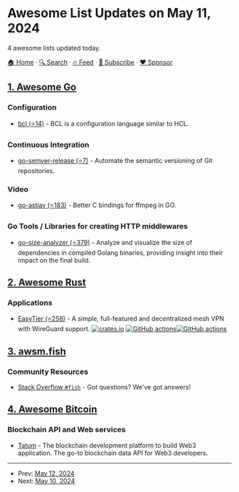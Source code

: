 # Awesome List Updates on May 11, 2024

4 awesome lists updated today.

[🏠 Home](/README.md) · [🔍 Search](https://www.trackawesomelist.com/search/) · [🔥 Feed](https://www.trackawesomelist.com/rss.xml) · [📮 Subscribe](https://trackawesomelist.us17.list-manage.com/subscribe?u=d2f0117aa829c83a63ec63c2f&id=36a103854c) · [❤️  Sponsor](https://github.com/sponsors/theowenyoung)



## [1. Awesome Go](/content/avelino/awesome-go/README.md)

### Configuration

*   [bcl (⭐14)](https://github.com/wkhere/bcl) - BCL is a configuration language similar to HCL.

### Continuous Integration

*   [go-semver-release (⭐7)](https://github.com/s0ders/go-semver-release) - Automate the semantic versioning of Git repositories.

### Video

*   [go-astiav (⭐183)](https://github.com/asticode/go-astiav) - Better C bindings for ffmpeg in GO.

### Go Tools / Libraries for creating HTTP middlewares

*   [go-size-analyzer (⭐379)](https://github.com/Zxilly/go-size-analyzer) - Analyze and visualize the size of dependencies in compiled Golang binaries, providing insight into their impact on the final build.

## [2. Awesome Rust](/content/rust-unofficial/awesome-rust/README.md)

### Applications

*   [EasyTier (⭐258)](https://github.com/EasyTier/EasyTier) - A simple, full-featured and decentralized mesh VPN with WireGuard support. [![crates.io](https://img.shields.io/crates/v/easytier)](https://crates.io/crates/easytier) [![GitHub actions](https://github.com/EasyTier/EasyTier/actions/workflows/core.yml/badge.svg)](https://github.com/EasyTier/EasyTier/actions/)[![GitHub actions](https://github.com/EasyTier/EasyTier/actions/workflows/gui.yml/badge.svg)](https://github.com/EasyTier/EasyTier/actions/)

## [3. awsm.fish](/content/jorgebucaran/awsm.fish/README.md)

### Community Resources

*   [Stack Overflow `#fish`](https://stackoverflow.com/questions/tagged/fish) - Got questions? We've got answers!

## [4. Awesome Bitcoin](/content/igorbarinov/awesome-bitcoin/README.md)

### Blockchain API and Web services

*   [Tatum](https://tatum.io/blockchain-api) - The blockchain development platform to build Web3 application. The go-to blockchain data API for Web3 developers.

---

- Prev: [May 12, 2024](/content/2024/05/12/README.md)
- Next: [May 10, 2024](/content/2024/05/10/README.md)
